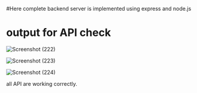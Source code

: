 #Here complete backend server is implemented using express and node.js

# output for API check
![Screenshot (222)](https://github.com/user-attachments/assets/e946c710-483c-4e6b-8d7b-4113c673ad1f)


![Screenshot (223)](https://github.com/user-attachments/assets/e6923008-cfa3-43d3-80ba-baacc31a192d)


![Screenshot (224)](https://github.com/user-attachments/assets/bf68c966-32f5-4cef-9eec-e1a475a74848)


all API are working correctly.
